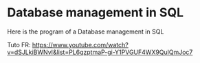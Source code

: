 # Database management in SQL
Here is the program of a Database management in SQL

Tuto FR: https://www.youtube.com/watch?v=dSJLkiBWNvI&list=PL6qzptmaP-gi-Y1PVGUF4WX9QulQmJoc7
